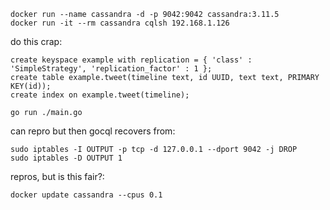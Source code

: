 ```
docker run --name cassandra -d -p 9042:9042 cassandra:3.11.5
docker run -it --rm cassandra cqlsh 192.168.1.126
```

do this crap:
```
create keyspace example with replication = { 'class' : 'SimpleStrategy', 'replication_factor' : 1 };
create table example.tweet(timeline text, id UUID, text text, PRIMARY KEY(id));
create index on example.tweet(timeline);
```


```
go run ./main.go
```

can repro but then gocql recovers from:
```
sudo iptables -I OUTPUT -p tcp -d 127.0.0.1 --dport 9042 -j DROP
sudo iptables -D OUTPUT 1
```

repros, but is this fair?:
```
docker update cassandra --cpus 0.1
```